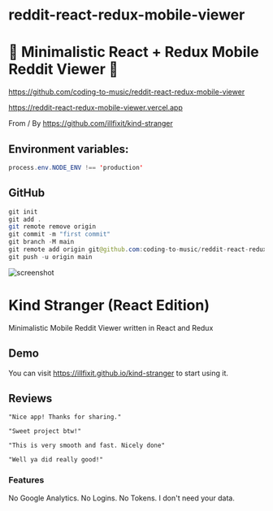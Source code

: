 # reddit-react-redux-mobile-viewer

# 🚀 Minimalistic React + Redux Mobile Reddit Viewer 🚀

https://github.com/coding-to-music/reddit-react-redux-mobile-viewer

https://reddit-react-redux-mobile-viewer.vercel.app

From / By https://github.com/illfixit/kind-stranger

## Environment variables:

```java
process.env.NODE_ENV !== 'production'
```

## GitHub

```java
git init
git add .
git remote remove origin
git commit -m "first commit"
git branch -M main
git remote add origin git@github.com:coding-to-music/reddit-react-redux-mobile-viewer.git
git push -u origin main
```


![screenshot](https://i.redd.it/9go05rx77bx61.jpg)


# Kind Stranger (React Edition)
Minimalistic Mobile Reddit Viewer written in React and Redux

## Demo
You can visit https://illfixit.github.io/kind-stranger to start using it.

## Reviews

```
"Nice app! Thanks for sharing."
```

```
"Sweet project btw!"
```

```
"This is very smooth and fast. Nicely done"
```

```
"Well ya did really good!"
```

### Features
No Google Analytics. No Logins. No Tokens. I don't need your data.
